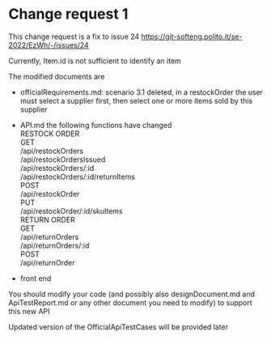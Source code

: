 # Change request 1

This change request is a fix to issue 24 
https://git-softeng.polito.it/se-2022/EzWh/-/issues/24  


Currently, Item.id is not sufficient to identify an item  

The modified documents are   
- officialRequirements.md:  scenario 3.1 deleted, in a restockOrder the user must select a supplier first, then select one or more items sold by this supplier
- API.md the following functions have changed  
RESTOCK ORDER  
GET  
/api/restockOrders  
/api/restockOrdersIssued   
/api/restockOrders/:id  
/api/restockOrders/:id/returnItems  
POST  
/api/restockOrder  
PUT  
/api/restockOrder/:id/skuItems  
RETURN ORDER  
GET  
/api/returnOrders  
/api/returnOrders/:id  
POST  
/api/returnOrder   

- front end

You should modify your code (and possibly also designDocument.md and ApiTestReport.md or any other document you need to modify) to support this new API  

Updated version of the OfficialApiTestCases will be provided later
